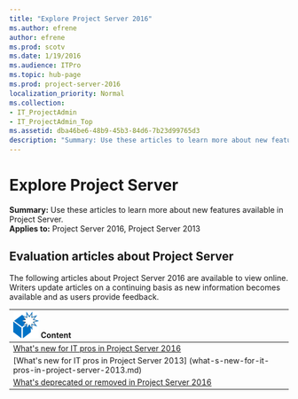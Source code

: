 ```yaml
---
title: "Explore Project Server 2016"
ms.author: efrene
author: efrene
ms.prod: scotv
ms.date: 1/19/2016
ms.audience: ITPro
ms.topic: hub-page
ms.prod: project-server-2016
localization_priority: Normal
ms.collection:
- IT_ProjectAdmin
- IT_ProjectAdmin_Top
ms.assetid: dba46be6-48b9-45b3-84d6-7b23d99765d3
description: "Summary: Use these articles to learn more about new features available in Project Server."
---
```


# Explore Project Server
 
 **Summary:** Use these articles to learn more about new features available in Project Server.<br/>
**Applies to:** Project Server 2016, Project Server 2013
  
## Evaluation articles about Project Server

The following articles about Project Server 2016 are available to view online. Writers update articles on a continuing basis as new information becomes available and as users provide feedback.
  
|**![What's new icon (box)](images/mod_icon_whatsNew_1_M.png) Content**|
|:-----|
|[What's new for IT pros in Project Server 2016](what-s-new-for-it-pros-in-project-server-2016.md) <br/> 
|[What's new for IT pros in Project Server 2013] (what-s-new-for-it-pros-in-project-server-2013.md)<br/>
|[What's deprecated or removed in Project Server 2016](what-s-deprecated-or-removed-in-project-server-2016.md) <br/> |
   


